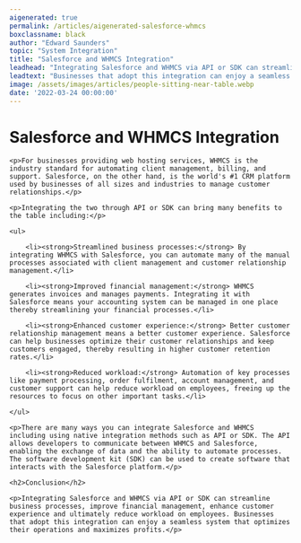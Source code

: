 ```yaml
---
aigenerated: true
permalink: /articles/aigenerated-salesforce-whmcs
boxclassname: black
author: "Edward Saunders"
topic: "System Integration"
title: "Salesforce and WHMCS Integration"
leadhead: "Integrating Salesforce and WHMCS via API or SDK can streamline business processes, improve financial management, enhance customer experience and ultimately reduce workload on employees"
leadtext: "Businesses that adopt this integration can enjoy a seamless system that optimizes their operations and maximizes profits."
image: /assets/images/articles/people-sitting-near-table.webp
date: '2022-03-24 00:00:00'
---
```

<div class="arttext">
	<h1>Salesforce and WHMCS Integration</h1>

	<p>For businesses providing web hosting services, WHMCS is the industry standard for automating client management, billing, and support. Salesforce, on the other hand, is the world's #1 CRM platform used by businesses of all sizes and industries to manage customer relationships.</p>

	<p>Integrating the two through API or SDK can bring many benefits to the table including:</p>

	<ul>

		<li><strong>Streamlined business processes:</strong> By integrating WHMCS with Salesforce, you can automate many of the manual processes associated with client management and customer relationship management.</li>

		<li><strong>Improved financial management:</strong> WHMCS generates invoices and manages payments. Integrating it with Salesforce means your accounting system can be managed in one place thereby streamlining your financial processes.</li>

		<li><strong>Enhanced customer experience:</strong> Better customer relationship management means a better customer experience. Salesforce can help businesses optimize their customer relationships and keep customers engaged, thereby resulting in higher customer retention rates.</li>

		<li><strong>Reduced workload:</strong> Automation of key processes like payment processing, order fulfilment, account management, and customer support can help reduce workload on employees, freeing up the resources to focus on other important tasks.</li>

	</ul>

	<p>There are many ways you can integrate Salesforce and WHMCS including using native integration methods such as API or SDK. The API allows developers to communicate between WHMCS and Salesforce, enabling the exchange of data and the ability to automate processes. The software development kit (SDK) can be used to create software that interacts with the Salesforce platform.</p>

	<h2>Conclusion</h2>

	<p>Integrating Salesforce and WHMCS via API or SDK can streamline business processes, improve financial management, enhance customer experience and ultimately reduce workload on employees. Businesses that adopt this integration can enjoy a seamless system that optimizes their operations and maximizes profits.</p>

</div>